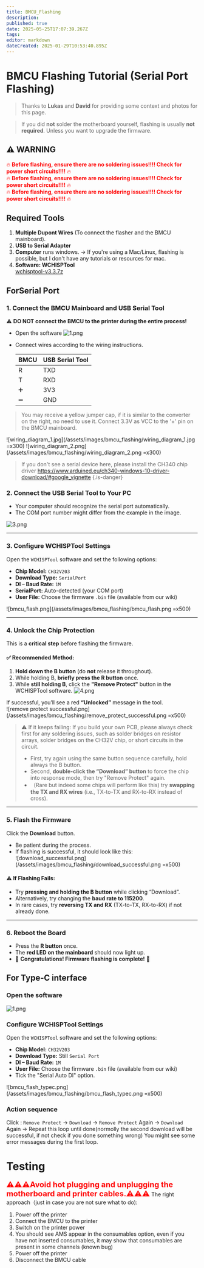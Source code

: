 ```yaml
---
title: BMCU_Flashing
description: 
published: true
date: 2025-05-25T17:07:39.267Z
tags: 
editor: markdown
dateCreated: 2025-01-29T10:53:40.895Z
---
```


# **BMCU Flashing Tutorial (Serial Port Flashing)**

> Thanks to **Lukas** and **David** for providing some context and photos for this page.



> If you did **not** solder the motherboard yourself, flashing is usually **not required**. Unless you want to upgrade the firmware.  


## ⚠️ **WARNING**  
<span style="color:red">🔥 **Before flashing, ensure there are no soldering issues!!!! Check for power short circuits!!!!** 🔥  
🔥 **Before flashing, ensure there are no soldering issues!!!! Check for power short circuits!!!!** 🔥  
🔥 **Before flashing, ensure there are no soldering issues!!!! Check for power short circuits!!!!** 🔥  


## **Required Tools**
1. **Multiple Dupont Wires** (To connect the flasher and the BMCU mainboard).  
2. **USB to Serial Adapter** 
3. **Computer** runs windows.  -> If you're using a Mac/Linux, flashing is possible, but I don't have any tutorials or resources for mac.
4. **Software: WCHISPTool**  
[wchisptool-v3.3.7z](/assets/files/wchisptool-v3.3.7z)

## ForSerial Port 

### 1. **Connect the BMCU Mainboard and USB Serial Tool**

⚠️ **DO NOT connect the BMCU to the printer during the entire process!**  

- Open the software
![1.png](/assets/images/bmcu_flashing/1.png)


- Connect wires according to the wiring instructions.
  
  
  |BMCU|USB Serial Tool|
  |---|---|
  |R | TXD|
  |T | RXD|
  |➕ | 3V3|
  |➖|GND |
  
>You may receive a yellow jumper cap, if it is similar to the converter on the right, no need to use it.
> Connect 3.3V as VCC to the '+' pin on the BMCU mainboard.
  
![wiring_diagram_1.jpg](/assets/images/bmcu_flashing/wiring_diagram_1.jpg =x300)
![wiring_diagram_2.png](/assets/images/bmcu_flashing/wiring_diagram_2.png =x300)
  
> If you don't see a serial device here, please install the CH340 chip driver
> https://www.arduined.eu/ch340-windows-10-driver-download/#google_vignette
{.is-danger}


### 2. **Connect the USB Serial Tool to Your PC**

- Your computer should recognize the serial port automatically.
- The COM port number might differ from the example in the image.  


![3.png](/assets/images/bmcu_flashing/3.png)

---
  
  ### 3. **Configure WCHISPTool Settings**

Open the `WCHISPTool` software and set the following options:

- **Chip Model:** `CH32V203`  
- **Download Type:** `SerialPort`  
- **DI – Baud Rate:** `1M`  
- **SerialPort:** Auto-detected (your COM port)  
- **User File:** Choose the firmware `.bin` file (available from our wiki)  

![bmcu_flash.png](/assets/images/bmcu_flashing/bmcu_flash.png =x500)

---

### 4. **Unlock the Chip Protection**

This is a **critical step** before flashing the firmware.

#### ✅ Recommended Method:


1. **Hold down the B button** (do **not** release it throughout).
2. While holding B, **briefly press the R button** once.
3. While **still holding B**, click the **"Remove Protect"** button in the WCHISPTool software.
![4.png](/assets/images/bmcu_flashing/4.png )

If successful, you’ll see a red **“Unlocked”** message in the tool.  
![remove protect successful.png](/assets/images/bmcu_flashing/remove_protect_successful.png =x500)

> ⚠️ If it keeps failing:
> If you build your own PCB, please always check first for any soldering issues, such as solder bridges on resistor arrays, solder bridges on the CH32V chip, or short circuits in the circuit.
> - First, try again using the same button sequence carefully, hold always the B button.
> - Second, **double-click the “Download” button** to force the chip into response mode, then try "Remove Protect" again.
> - （Rare but indeed some chips will perform like this) try **swapping the TX and RX wires** (i.e., TX-to-TX and RX-to-RX instead of cross).

---



### 5. **Flash the Firmware**

Click the **Download** button.

- Be patient during the process.
- If flashing is successful, it should look like this:  
![download_successful.png](/assets/images/bmcu_flashing/download_successful.png =x500)

#### ⚠️ If Flashing Fails:

- Try **pressing and holding the B button** while clicking “Download”.
- Alternatively, try changing the **baud rate to 115200**.
- In rare cases, try **reversing TX and RX** (TX-to-TX, RX-to-RX) if not already done.

---

### 6. **Reboot the Board**

- Press the **R button** once.
- The **red LED on the mainboard** should now light up.
- 🎉 **Congratulations! Firmware flashing is complete!** 🎉
  
## For Type-C interface
  
### Open the software
![1.png](/assets/images/bmcu_flashing/1.png)
  
### Configure WCHISPTool Settings

Open the `WCHISPTool` software and set the following options:

- **Chip Model:** `CH32V203`  
- **Download Type:** Still `Serial Port`  
- **DI – Baud Rate:** `1M`  
- **User File:** Choose the firmware `.bin` file (available from our wiki)  
- Tick the "Serial Auto DI" option.
  
![bmcu_flash_typec.png](/assets/images/bmcu_flashing/bmcu_flash_typec.png =x500)
  
### Action sequence

  Click : `Remove Protect` -> `Download` -> `Remove Protect` Again -> `Download` Again -> Repeat this loop until done(normolly the second download will be successful, if not check if you done something wrong)
  You might see some error messages during the first loop.
  
# Testing  

<span style="color:red;font-size: 20px"><b> ⚠️⚠️⚠️Avoid hot plugging and unplugging the motherboard and printer cables.⚠️⚠️⚠️</span></b>
The right approach（just in case you are not sure what to do):
1. Power off the printer
1. Connect the BMCU to the printer
1. Switch on the printer power
1. You should see AMS appear in the consumables option, even if you have not inserted consumables, it may show that consumables are present in some channels (known bug)
1. Power off the printer
1. Disconnect the BMCU cable
